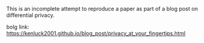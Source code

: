 This is an incomplete attempt to reproduce a paper as part of a blog post on differential privacy.

bolg link: https://kenluck2001.github.io/blog_post/privacy_at_your_fingertips.html
